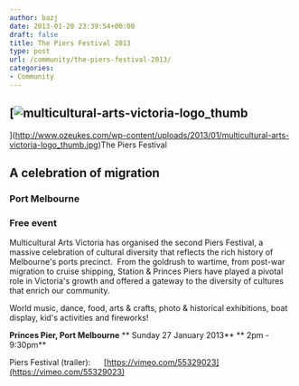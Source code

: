 ```yaml
---
author: bazj
date: 2013-01-20 23:39:54+00:00
draft: false
title: The Piers Festival 2013
type: post
url: /community/the-piers-festival-2013/
categories:
- Community
---
```


## [![multicultural-arts-victoria-logo_thumb](http://www.ozeukes.com/wp-content/uploads/2013/01/multicultural-arts-victoria-logo_thumb.jpg)
](http://www.ozeukes.com/wp-content/uploads/2013/01/multicultural-arts-victoria-logo_thumb.jpg)The Piers Festival




## A celebration of migration




### Port Melbourne




### Free event


Multicultural Arts Victoria has organised the second Piers Festival, a massive celebration of cultural diversity that reflects the rich history of Melbourne's ports precinct.  From the goldrush to wartime, from post-war migration to cruise shipping, Station & Princes Piers have played a pivotal role in Victoria's growth and offered a gateway to the diversity of cultures that enrich our community.

World music, dance, food, arts & crafts, photo & historical exhibitions, boat display, kid's activities and fireworks!

**Princes Pier, Port Melbourne**
** Sunday 27 January 2013**
** 2pm - 9:30pm**

Piers Festival (trailer):      [https://vimeo.com/55329023](https://vimeo.com/55329023)
